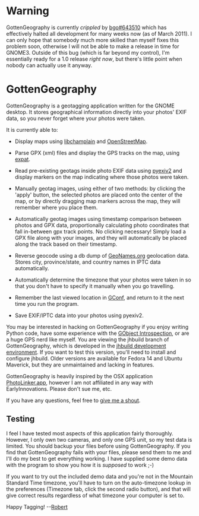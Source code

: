 Warning
=======

GottenGeography is currently *crippled* by [bgo#643510](https://bugzilla.gnome.org/show_bug.cgi?id=643510) which has effectively halted all development for many weeks now (as of March 2011). I can only hope that somebody much more skilled than myself fixes this problem soon, otherwise I will not be able to make a release in time for GNOME3. Outside of this bug (which is far beyond my control), I'm essentially ready for a 1.0 release _right now_, but there's little point when nobody can actually use it anyway. 

GottenGeography
===============

GottenGeography is a geotagging application written for the GNOME desktop. It stores geographical information directly into your photos' EXIF data, so you never forget where your photos were taken.

It is currently able to:

* Display maps using [libchamplain](http://projects.gnome.org/libchamplain/) and [OpenStreetMap](http://www.openstreetmap.org/).

* Parse GPX (xml) files and display the GPS tracks on the map, using [expat](http://docs.python.org/library/pyexpat.html).

* Read pre-existing geotags inside photo EXIF data using [pyexiv2](http://tilloy.net/dev/pyexiv2/) and display markers on the map indicating where those photos were taken.

* Manually geotag images, using either of two methods: by clicking the 'apply' button, the selected photos are placed onto the center of the map, or by directly dragging map markers across the map, they will remember where you place them.

* Automatically geotag images using timestamp comparison between photos and GPX data, proportionally calculating photo coordinates that fall in-between gpx track points. No clicking necessary! Simply load a GPX file along with your images, and they will automatically be placed along the track based on their timestamp.

* Reverse geocode using a db dump of [GeoNames.org](http://www.geonames.org/export/web-services.html) geolocation data. Stores city, province/state, and country names in IPTC data automatically.

* Automatically determine the timezone that your photos were taken in so that you don't have to specify it manually when you go travelling.

* Remember the last viewed location in [GConf](http://projects.gnome.org/gconf/), and return to it the next time you run the program.

* Save EXIF/IPTC data into your photos using pyexiv2.

You may be interested in hacking on GottenGeography if you enjoy writing Python code, have some experience with the [GObject Introspection](http://live.gnome.org/GObjectIntrospection), or are a huge GPS nerd like myself. You are viewing the jhbuild branch of GottenGeography, which is developed in the [jhbuild development environment](http://library.gnome.org/devel/jhbuild/stable/). If you want to test this version, you'll need to install and configure jhbuild. Older versions are available for Fedora 14 and Ubuntu Maverick, but they are unmaintained and lacking in features.

GottenGeography is heavily inspired by the OSX application [PhotoLinker.app](http://www.earlyinnovations.com/photolinker/), however I am not affiliated in any way with EarlyInnovations. Please don't sue me, etc.

If you have any questions, feel free to [give me a shout](mailto:rbpark@exolucere.ca).

Testing
-------

I feel I have tested most aspects of this application fairly thoroughly. However, I only own two cameras, and only one GPS unit, so my test data is limited. You should backup your files before using GottenGeography. If you find that GottenGeography fails with your files, please send them to me and I'll do my best to get everything working. I have supplied some demo data with the program to show you how it is *supposed* to work ;-)

If you want to try out the included demo data and you're not in the Mountain Standard Time timezone, you'll have to turn on the auto-timezone lookup in the preferences (Timezone tab, click the second radio button), and that will give correct results regardless of what timezone your computer is set to.

Happy Tagging! --[Robert](mailto:rbpark@exolucere.ca)
